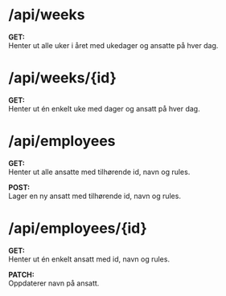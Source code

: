 # /api/weeks

**GET:**  
Henter ut alle uker i året med ukedager og ansatte på hver dag.

# /api/weeks/{id}

**GET:**  
Henter ut én enkelt uke med dager og ansatt på hver dag.

# /api/employees

**GET:**  
Henter ut alle ansatte med tilhørende id, navn og rules.

**POST:**  
Lager en ny ansatt med tilhørende id, navn og rules.

# /api/employees/{id}

**GET:**  
Henter ut én enkelt ansatt med id, navn og rules.

**PATCH:**  
Oppdaterer navn på ansatt.
